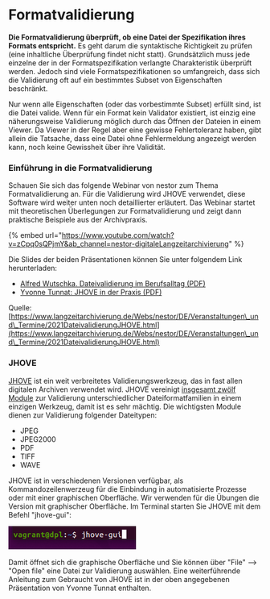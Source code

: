 # Formatvalidierung

**Die Formatvalidierung überprüft, ob eine Datei der Spezifikation ihres Formats entspricht.** Es geht darum die syntaktische Richtigkeit zu prüfen (eine inhaltliche Überprüfung findet nicht statt). Grundsätzlich muss jede einzelne der in der Formatspezifikation verlangte Charakteristik überprüft werden. Jedoch sind viele Formatspezifikationen so umfangreich, dass sich die Validierung oft auf ein bestimmtes Subset von Eigenschaften beschränkt.

Nur wenn alle Eigenschaften (oder das vorbestimmte Subset) erfüllt sind, ist die Datei valide. Wenn für ein Format kein Validator existiert, ist einzig eine näherungsweise Validierung möglich durch das Öffnen der Dateien in einem Viewer. Da Viewer in der Regel aber eine gewisse Fehlertoleranz haben, gibt allein die Tatsache, dass eine Datei ohne Fehlermeldung angezeigt werden kann, noch keine Gewissheit über ihre Validität.

### Einführung in die Formatvalidierung

Schauen Sie sich das folgende Webinar von nestor zum Thema Formatvalidierung an. Für die Validierung wird JHOVE verwendet, diese Software wird weiter unten noch detaillierter erläutert. Das Webinar startet mit theoretischen Überlegungen zur Formatvalidierung und zeigt dann praktische Beispiele aus der Archivpraxis.

{% embed url="https://www.youtube.com/watch?v=zCpq0sQPjmY&ab_channel=nestor-digitaleLangzeitarchivierung" %}

Die Slides der beiden Präsentationen können Sie unter folgendem Link herunterladen:

* [Alfred Wutschka. Dateivalidierung im Berufsalltag (PDF)](https://www.langzeitarchivierung.de/Webs/nestor/SharedDocs/Downloads/DE/praesentationen/2021DateivalidierungJHOVEWutschka.pdf?\_\_blob=publicationFile\&v=1)
* [Yvonne Tunnat: JHOVE in der Praxis (PDF)](https://www.langzeitarchivierung.de/Webs/nestor/SharedDocs/Downloads/DE/praesentationen/2021DateivalidierungJHOVETunnat.pdf?\_\_blob=publicationFile\&v=1)

Quelle: [https://www.langzeitarchivierung.de/Webs/nestor/DE/Veranstaltungen\_und\_Termine/2021DateivalidierungJHOVE.html](https://www.langzeitarchivierung.de/Webs/nestor/DE/Veranstaltungen\_und\_Termine/2021DateivalidierungJHOVE.html)

### JHOVE

[JHOVE](https://jhove.openpreservation.org/) ist ein weit verbreitetes Validierungswerkzeug, das in fast allen digitalen Archiven verwendet wird. JHOVE vereinigt [insgesamt zwölf Module](https://jhove.openpreservation.org/modules/) zur Validierung unterschiedlicher Dateiformatfamilien in einem einzigen Werkzeug, damit ist es sehr mächtig. Die wichtigsten Module dienen zur Validierung folgender Dateitypen:

* JPEG
* JPEG2000
* PDF
* TIFF
* WAVE

JHOVE ist in verschiedenen Versionen verfügbar, als Kommandozeilenwerzeug für die Einbindung in automatisierte Prozesse oder mit einer graphischen Oberfläche. Wir verwenden für die Übungen die Version mit graphischer Oberfläche. Im Terminal starten Sie JHOVE mit dem Befehl "jhove-gui":

![](<../.gitbook/assets/image (7).png>)

Damit öffnet sich die graphische Oberfläche und Sie können über "File" --> "Open file" eine Datei zur Validierung auswählen. Eine weiterführende Anleitung zum Gebraucht von JHOVE ist in der oben angegebenen Präsentation von Yvonne Tunnat enthalten.

